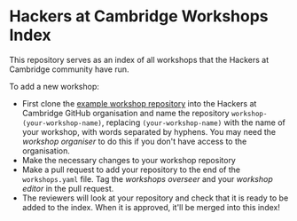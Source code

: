 # Hackers at Cambridge Workshops Index
This repository serves as an index of all workshops that the Hackers at Cambridge community have run.

To add a new workshop:

- First clone the [example workshop repository](https://github.com/hackersatcambridge/workshop-example) into the Hackers at Cambridge GitHub organisation and name the repository `workshop-(your-workshop-name)`, replacing `(your-workshop-name)` with the name of your workshop, with words separated by hyphens. You may need the _workshop organiser_ to do this if you don't have access to the organisation.
- Make the necessary changes to your workshop repository
- Make a pull request to add your repository to the end of the `workshops.yaml` file. Tag the _workshops overseer_ and your _workshop editor_ in the pull request.
- The reviewers will look at your repository and check that it is ready to be added to the index. When it is approved, it'll be merged into this index!
